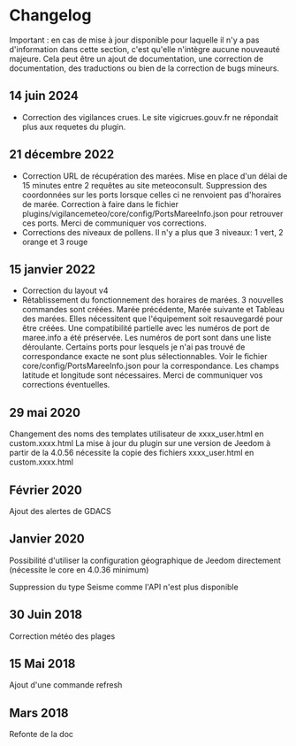 # Changelog

Important : en cas de mise à jour disponible pour laquelle il n'y a pas d'information dans cette section, c'est qu'elle n'intègre aucune nouveauté majeure. Cela peut être un ajout de documentation, une correction de documentation, des traductions ou bien de la correction de bugs mineurs.

## 14 juin 2024
- Correction des vigilances crues. Le site vigicrues.gouv.fr ne répondait plus aux requetes du plugin.

## 21 décembre 2022
- Correction URL de récupération des marées. Mise en place d'un délai de 15 minutes entre 2 requêtes au site meteoconsult. Suppression des coordonnées sur les ports lorsque celles ci ne renvoient pas d'horaires de marée. Correction à faire dans le fichier plugins/vigilancemeteo/core/config/PortsMareeInfo.json pour retrouver ces ports. Merci de communiquer vos corrections.
- Corrections des niveaux de pollens. Il n'y a plus que 3 niveaux: 1 vert, 2 orange et 3 rouge

## 15 janvier 2022

- Correction du layout v4
- Rétablissement du fonctionnement des horaires de marées.
3 nouvelles commandes sont créées. Marée précédente, Marée suivante et Tableau des marées. Elles nécessitent que l'équipement soit resauvegardé pour être créées. Une compatibilité partielle avec les numéros de port de maree.info a été préservée. Les numéros de port sont dans une liste déroulante. Certains ports pour lesquels je n'ai pas trouvé de correspondance exacte ne sont plus sélectionnables. Voir le fichier core/config/PortsMareeInfo.json pour la correspondance. Les champs latitude et longitude sont nécessaires. Merci de communiquer vos corrections éventuelles.

## 29 mai 2020

Changement des noms des templates utilisateur de xxxx_user.html en custom.xxxx.html 
La mise à jour du plugin sur une version de Jeedom à partir de la 4.0.56 nécessite la copie des fichiers xxxx_user.html en custom.xxxx.html

## Février 2020

Ajout des alertes de GDACS

## Janvier 2020

Possibilité d'utiliser la configuration géographique de Jeedom directement (nécessite le core en 4.0.36 minimum)

Suppression du type Seisme comme l'API n'est plus disponible

## 30 Juin 2018

Correction météo des plages

## 15 Mai 2018

Ajout d'une commande refresh

## Mars 2018

Refonte de la doc
